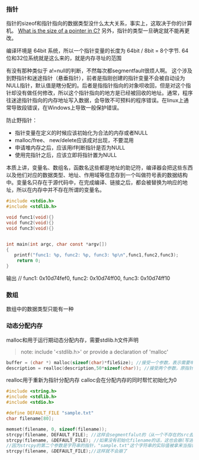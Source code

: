 ### 指针
指针的sizeof和指针指向的数据类型没什么太大关系，事实上，这取决于你的计算机。
[What is the size of a pointer in C?](https://stackoverflow.com/questions/916051/are-there-any-platforms-where-pointers-to-different-types-have-different-sizes)
另外，指针的类型一旦确定就不能再更改。


编译环境是 64bit 系统，所以一个指针变量的长度为 64bit / 8bit = 8个字节. 64位和32位系统就是这么来的，就是内存寻址的范围

有没有那种类似于 a!=null的判断，不然每次都segmentfault很烦人啊。
这个涉及到野指针和迷途指针（悬垂指针），前者是指刚创建的指针变量不会被自动设为NULL指针，默认值是瞎分配的。后者是指指针指向的对象呗收回，但是对这个指针却没有做任何修改，所以这个指针指向的地方是已经被回收的地址。通常，程序往迷途指针指向的内存地址写入数据，会导致不可预料的程序错误。在linux上通常导致段错误，在Windows上导致一般保护错误。

防止野指针：
- 指针变量在定义的时候应该初始化为合法的内存或者NULL
- malloc/free、 new/delete应该成对出现，不要混用
- 申请堆内存之后，应该用if判断指针是否为NULL
- 使用完指针之后，应该立即将指针置为NULL


本质上讲，变量名、数组名，函数名这些都是地址的助记符，编译器会把这些东西以及他们对应的数据类型、地址、作用域等信息存到一个叫做符号表的数据结构中。变量名只存在于源代码中，在完成编译、链接之后，都会被替换为响应的地址，所以在内存中并不存在所谓的变量名。

```c
#include <stdio.h>
#include <stdlib.h>

void func1(void){}
void func2(void){}
void func3(void){}


int main(int argc, char const *argv[])
{
   printf("func1: %p, func2: %p, func3: %p\n",func1,func2,func3);
    return 0;
}
```
输出
// func1: 0x10d74fef0, func2: 0x10d74ff00, func3: 0x10d74ff10


### 数组
数组中的数据类型只能有一种


### 动态分配内存
malloc和用于运行期动态分配内存，需要stdlib.h文件声明
> note: include '<stdlib.h>' or provide a declaration of 'malloc'

```c
buffer = (char *) malloc(sizeof(char)*fileSize); //接受一个参数，表示需要申请的内存大小
description = realloc(description,50*sizeof(char)); //接受两个参数，原指针和新的内存大小
```
realloc用于重新为指针分配内存
calloc会在分配内存的同时帮忙初始化为0

```c
#include <string.h>
#include <stdlib.h>
#include <stdio.h>

#define DEFAULT_FILE "sample.txt"
char filename[80];

memset(filename, 0, sizeof(filename));
strcpy(filename, DEFAULT_FILE); //这样会segmentfalut的（从一个不存在的src去读）
strcpy(filename, &DEFAULT_FILE); //如果没有初始化filename的话，这也会崩(写进一个不存在的dst)
//因为strcpy的第二个参数是字符串的指针，"sample.txt"这个字符串的实际值被拿来当指针，指向了一段不存在的内存，自然会崩。 Crash or “segmentation fault” when data is copied/scanned/read to an uninitialized pointer 
strcpy(filename, &DEFAULT_FILE);//这样就不会崩了

```
